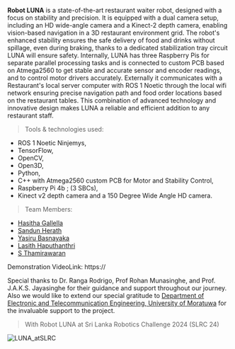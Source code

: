 
**Robot LUNA** is a state-of-the-art restaurant waiter robot, designed with a focus on stability and precision. It is equipped with a dual camera setup, including an HD wide-angle camera and a Kinect-2 depth camera, enabling vision-based navigation in a 3D restaurant environment grid. The robot's enhanced stability ensures the safe delivery of food and drinks without spillage, even during braking, thanks to a dedicated stabilization tray circuit LUNA will ensure safety. Internally, LUNA has three Raspberry Pis for separate parallel processing tasks and is connected to custom PCB based on Atmega2560 to get stable and accurate sensor and encoder readings, and to control motor drivers accurately. Externally it communicates with a Restaurant's local server computer with ROS 1 Noetic through the local wifi network ensuring precise navigation path and food order locations based on the restaurant tables. This combination of advanced technology and innovative design makes LUNA a reliable and efficient addition to any restaurant staff.

> Tools & technologies used: 
- ROS 1 Noetic Ninjemys, 
- TensorFlow, 
- OpenCV, 
- Open3D, 
- Python, 
- C++ with Atmega2560 custom PCB for Motor and Stability Control, 
- Raspberry Pi 4b ; (3 SBCs),
- Kinect v2 depth camera and a 150 Degree Wide Angle HD camera.

> Team Members:
- [Hasitha Gallella](https://github.com/HasithaGallella)
- [Sandun Herath](https://github.com/sandun21)
- [Yasiru Basnayaka](https://github.com/YasiruDEX)
- [Lasith Haputhanthri](https://github.com/lasithhaputhanthri)
- [S Thamirawaran](https://github.com/Thamirawaran)

Demonstration VideoLink: https://

Special thanks to Dr. Ranga Rodrigo, Prof Rohan Munasinghe, and Prof. J.A.K.S. Jayasinghe for their guidance and support throughout our journey.
Also we would like to extend our special gratitude to [Department of Electronic and Telecommunication Engineering, University of Moratuwa](https://ent.uom.lk/) for the invaluable support to the project. 

> With Robot LUNA at Sri Lanka Robotics Challenge 2024 (SLRC 24)

![LUNA_atSLRC](https://github.com/LUNA-Vision-based-Restaurant-Robot/.github/assets/111054736/354b1bcc-fff9-4360-9827-44e59350e603)
